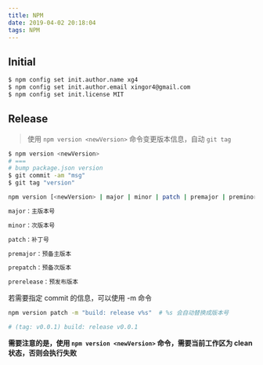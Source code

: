 ```yaml
---
title: NPM
date: 2019-04-02 20:18:04
tags: NPM
---
```


## Initial

```bash
$ npm config set init.author.name xg4
$ npm config set init.author.email xingor4@gmail.com
$ npm config set init.license MIT
```

## Release

> 使用 `npm version <newVersion>` 命令变更版本信息，自动 `git tag`

```bash
$ npm version <newVersion>
# ===
# bump package.json version
$ git commit -am "msg"
$ git tag "version"
```

```bash
npm version [<newVersion> | major | minor | patch | premajor | preminor | prepatch | prerelease [--preid=<prerelease-id>] | from-git]

major：主版本号

minor：次版本号

patch：补丁号

premajor：预备主版本

prepatch：预备次版本

prerelease：预发布版本
```

若需要指定 commit 的信息，可以使用 -m 命令

```bash
npm version patch -m "build: release v%s"  # %s 会自动替换成版本号

# (tag: v0.0.1) build: release v0.0.1
```

**需要注意的是，使用 `npm version <newVersion>` 命令，需要当前工作区为 clean 状态，否则会执行失败**
